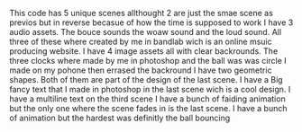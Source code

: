 This code has 5 unique scenes allthought 2 are just the smae scene as previos but in reverse becasue of how the time is supposed to work
I have 3 audio assets. The bouce sounds the woaw sound and the loud sound. All three of these where created by me in bandlab wich is an online msuic producing website.
I have 4 image assets all with clear backrounds. The three clocks where made by me in photoshop and the ball was was circle I made on my pohone then errased the backround
I have two geometric shapes. Both of them are part of the design of the last scene.
I have a Big fancy text that I made in photoshop in the last scene wich is a cool design.
I have a multiline text on the third scene
I have a bunch of faiding animation but the only one where the scene fades in is the last scene.
I have a bunch of animation but the hardest was definitly the ball bouncing
